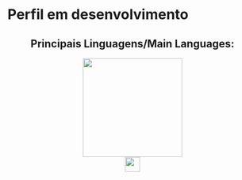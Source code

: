 # Perfil em desenvolvimento

<section><!-- Presentation -->
<h1></h1>
  
</section>

<section align="center"> <!-- Most used languages -->
  <h2>Principais Linguagens/Main Languages:</h2>
  <article>
  <img height="200em" src="https://github-readme-stats.vercel.app/api/top-langs/?username=HenriqueMN&layout=compact&langs_count=7&theme=swift"/>
  </article>
  <article>
    <img height="30" width="30" src="https://cdn.jsdelivr.net/gh/devicons/devicon@latest/icons/java/java-original.svg" />
  </article>
</section>
